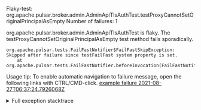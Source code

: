         
Flaky-test: org.apache.pulsar.broker.admin.AdminApiTlsAuthTest.testProxyCannotSetOriginalPrincipalAsEmpty
Number of failures: 1

org.apache.pulsar.broker.admin.AdminApiTlsAuthTest is flaky. The testProxyCannotSetOriginalPrincipalAsEmpty test method fails sporadically.

```
org.apache.pulsar.tests.FailFastNotifier$FailFastSkipException: Skipped after failure since testFailFast system property is set.
	at org.apache.pulsar.tests.FailFastNotifier.beforeInvocation(FailFastNotifier.java:88)

```

Usage tip: To enable automatic navigation to failure message, open the following links with CTRL/CMD-click.
[example failure 2021-08-27T06:37:24.7926068Z](https://github.com/apache/pulsar/runs/3440411059?check_suite_focus=true#step:9:623)


<details>
<summary>Full exception stacktrace</summary>
<code><pre>
org.apache.pulsar.tests.FailFastNotifier$FailFastSkipException: Skipped after failure since testFailFast system property is set.
	at org.apache.pulsar.tests.FailFastNotifier.beforeInvocation(FailFastNotifier.java:88)

</pre></code>
</details>

